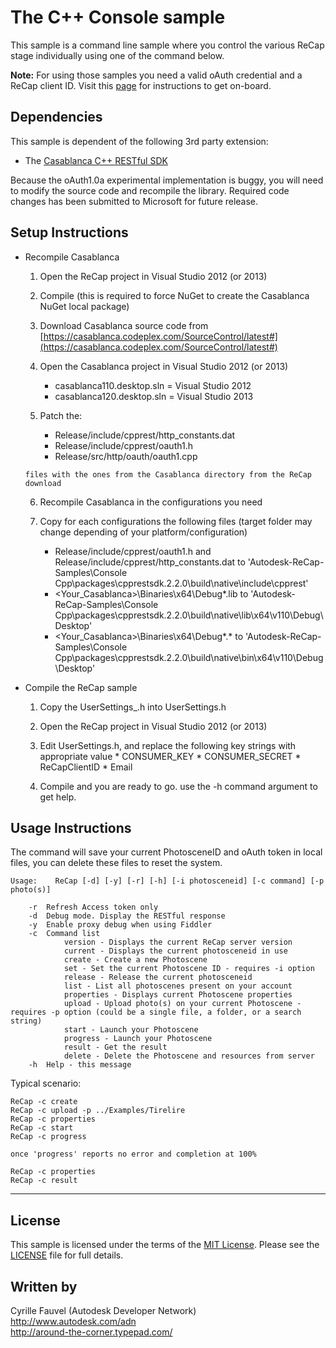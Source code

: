 The C++ Console sample
=====================

This sample is a command line sample where you control the various ReCap stage individually using one of the command below.

<b>Note:</b> For using those samples you need a valid oAuth credential and a ReCap client ID. Visit this [page](http://developer-recap-autodesk.github.io/) for instructions to get on-board.


Dependencies
--------------------
This sample is dependent of the following 3rd party extension:

* The [Casablanca C++ RESTful SDK](https://casablanca.codeplex.com/)

Because the oAuth1.0a experimental implementation is buggy, you will need to modify the source code and recompile the library.
Required code changes has been submitted to Microsoft for future release.


Setup Instructions
-------------------------

* Recompile Casablanca

	1. Open the ReCap project in Visual Studio 2012 (or 2013)

	2. Compile (this is required to force NuGet to create the Casablanca NuGet local package)

	3. Download Casablanca source code from [https://casablanca.codeplex.com/SourceControl/latest#](https://casablanca.codeplex.com/SourceControl/latest#)

	4. Open the Casablanca project in Visual Studio 2012 (or 2013)
	
		- casablanca110.desktop.sln = Visual Studio 2012
		- casablanca120.desktop.sln = Visual Studio 2013

	5. Patch the:

		- Release/include/cpprest/http_constants.dat
		- Release/include/cpprest/oauth1.h
		- Release/src/http/oauth/oauth1.cpp

	  files with the ones from the Casablanca directory from the ReCap download
	  
	6. Recompile Casablanca in the configurations you need
	
	7. Copy for each configurations the following files (target folder may change depending of your platform/configuration)
	
		- Release/include/cpprest/oauth1.h and Release/include/cpprest/http_constants.dat to 'Autodesk-ReCap-Samples\Console Cpp\packages\cpprestsdk.2.2.0\build\native\include\cpprest'
		- <Your_Casablanca>\Binaries\x64\Debug\*.lib to 'Autodesk-ReCap-Samples\Console Cpp\packages\cpprestsdk.2.2.0\build\native\lib\x64\v110\Debug\Desktop'
		- <Your_Casablanca>\Binaries\x64\Debug\*.* to 'Autodesk-ReCap-Samples\Console Cpp\packages\cpprestsdk.2.2.0\build\native\bin\x64\v110\Debug\Desktop'
	
	
* Compile the ReCap sample

	1. Copy the UserSettings_.h into UserSettings.h
	
	2. Open the ReCap project in Visual Studio 2012 (or 2013)

	3. Edit UserSettings.h, and replace the following key strings with appropriate value
           * CONSUMER_KEY
           * CONSUMER_SECRET
           * ReCapClientID
           * Email
	 
	4. Compile and you are ready to go.
           use the -h command argument to get help.
	
Usage Instructions
-------------------------

The command will save your current PhotosceneID and oAuth token in local files, you can delete these files to reset the system.

```
Usage:    ReCap [-d] [-y] [-r] [-h] [-i photosceneid] [-c command] [-p photo(s)]

	-r	Refresh Access token only
	-d	Debug mode. Display the RESTful response
	-y	Enable proxy debug when using Fiddler
	-c	Command list
			version - Displays the current ReCap server version
			current - Displays the current photosceneid in use
			create - Create a new Photoscene
			set - Set the current Photoscene ID - requires -i option
			release - Release the current photosceneid
			list - List all photoscenes present on your account
			properties - Displays current Photoscene properties
			upload - Upload photo(s) on your current Photoscene - requires -p option (could be a single file, a folder, or a search string)
			start - Launch your Photoscene
			progress - Launch your Photoscene
			result - Get the result
			delete - Delete the Photoscene and resources from server
	-h	Help - this message
```

Typical scenario:
```
ReCap -c create
ReCap -c upload -p ../Examples/Tirelire
ReCap -c properties
ReCap -c start
ReCap -c progress

once 'progress' reports no error and completion at 100%

ReCap -c properties
ReCap -c result
```

--------

## License

This sample is licensed under the terms of the [MIT License](http://opensource.org/licenses/MIT). Please see the [LICENSE](LICENSE) file for full details.


## Written by

Cyrille Fauvel (Autodesk Developer Network)  
http://www.autodesk.com/adn  
http://around-the-corner.typepad.com/  
